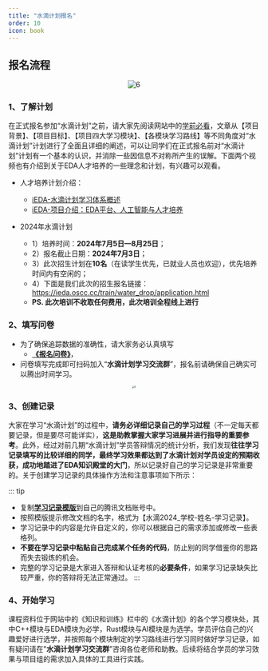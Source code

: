 ```yaml
---
title: "水滴计划报名"
order: 10
icon: book
---
```


## **报名流程**

<div style="text-align:center;">
    <img src="/res/images/train/signup.png" alt="6" style="zoom:100%;" />
</div>

### **1、了解计划**

在正式报名参加“水滴计划”之前，请大家先阅读网站中的[学前必看](/train/water_drop/water_drop_plan_overview.md)，文章从【项目背景】、【项目目标】、【项目四大学习模块】、【各模块学习路线】等不同角度对“水滴计划”计划进行了全面且详细的阐述，可以让同学们在正式报名前对“水滴计划”计划有一个基本的认识，并消除一些因信息不对称所产生的误解。下面两个视频也有介绍到关于EDA人才培养的一些理念和计划，有兴趣可以观看。
- 人才培养计划介绍：
  - [iEDA-水滴计划学习体系概述](https://www.bilibili.com/video/BV1fz4y1W7si/?spm_id_from=333.999.0.0&vd_source=2a030c96ab0749ac1be6cf4f1b9af437)
  - [iEDA-项目介绍：EDA平台、人工智能与人才培养](https://www.bilibili.com/video/BV1Bu4y1B7KJ/)
  
- 2024年水滴计划
  - 1）培养时间：**2024年7月5日—8月25日**；
  - 2）报名截止日期：**2024年7月3日**；
  - 3）此次招生计划在**10名**（在读学生优先，已就业人员也欢迎），优先培养时间内有空闲的；
  - 4）下面是我们此次的招生报名链接：https://ieda.oscc.cc/train/water_drop/application.html
  - **PS. 此次培训不收取任何费用，此次培训全程线上进行**

### **2、填写问卷**

- 为了确保追踪数据的准确性，请大家务必认真填写
  - [**《报名问卷》**](https://wj.qq.com/s2/14858813/b6c2/)，
- 问卷填写完成即可扫码加入“**水滴计划学习交流群**”，报名前请确保自己确实可以腾出时间学习。
<div style="text-align:center;">
    <img src="/res/images/train/communication_group.jpg" alt="6" style="zoom:30%;" />
</div>

### **3、创建记录**

大家在学习“水滴计划”的过程中，**请务必详细记录自己的学习过程**（不一定每天都要记录，但是要尽可能详实），**这是助教掌握大家学习进展并进行指导的重要参考**。此外，经过对前几期“水滴计划”学员答辩情况的统计分析，我们发现**往往学习记录填写的比较详细的同学，最终学习效果都达到了水滴计划对学员设定的预期收获，成功地踏进了EDA知识殿堂的大门**，所以记录好自己的学习记录是非常重要的。关于创建学习记录的具体操作方法和注意事项如下所示：

::: tip
- 复制[**学习记录模版**](https://docs.qq.com/sheet/DVWxnZXh4RU1QTnRp?tab=BB08J2)到自己的腾讯文档账号中。
- 按照模版提示修改文档的名字，格式为【水滴2024_学校-姓名-学习记录】。
- 学习记录中的内容是允许自定义的，你可以根据自己的需求添加或修改一些表格列。
- **不要在学习记录中粘贴自己完成某个任务的代码**，防止别的同学借鉴你的思路而失去锻炼的机会。
- 完整的学习记录是大家进入答辩和认证考核的**必要条件**，如果学习记录缺失比较严重，你的答辩将无法正常通过。
:::

### **4、开始学习**

课程资料位于网站中的《知识和训练》栏中的《水滴计划》的各个学习模块处，其中C++模块与EDA模块为必学，Rust模块与AI模块是为选学。学员评估自己的兴趣爱好进行选学，并按照每个模块制定的学习路线进行学习同时做好学习记录，如有疑问请在"**水滴计划学习交流群**”咨询各位老师和助教。后续将结合学员的学习效果与项目组的需求加入具体的工具进行实践。
